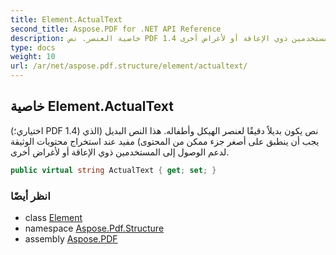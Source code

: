 ```yaml
---
title: Element.ActualText
second_title: Aspose.PDF for .NET API Reference
description: خاصية العنصر. نص PDF 1.4 اختياري يكون بديلاً دقيقًا لعنصر الهيكل وأطفاله. هذا النص البديل الذي يجب أن ينطبق على أصغر جزء ممكن من المحتوى مفيد عند استخراج محتويات الوثائق لدعم الوصول إلى المستخدمين ذوي الإعاقة أو لأغراض أخرى
type: docs
weight: 10
url: /ar/net/aspose.pdf.structure/element/actualtext/
---
```

## خاصية Element.ActualText

(اختياري؛ PDF 1.4) نص يكون بديلاً دقيقًا لعنصر الهيكل وأطفاله. هذا النص البديل (الذي يجب أن ينطبق على أصغر جزء ممكن من المحتوى) مفيد عند استخراج محتويات الوثيقة لدعم الوصول إلى المستخدمين ذوي الإعاقة أو لأغراض أخرى.

```csharp
public virtual string ActualText { get; set; }
```

### انظر أيضًا

* class [Element](../)
* namespace [Aspose.Pdf.Structure](../../../aspose.pdf.structure/)
* assembly [Aspose.PDF](../../../)